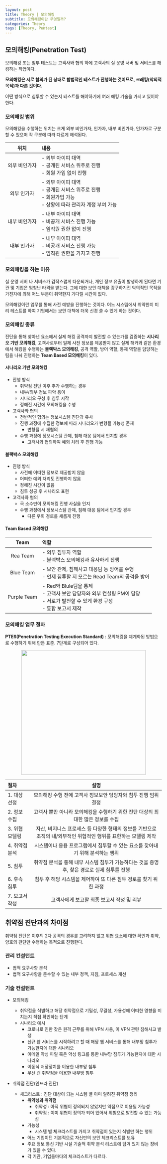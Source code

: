 ```yaml
---
layout: post
title: Theory | 모의해킹
subtitle: 모의해킹이란 무엇일까?
categories: Theory
tags: [Theory, Pentest]
---
```


## 모의해킹(Penetration Test)

모의해킹 또는 침투 테스트는 고객사와 협의 하에 고객사의 실 운영 서버 및 서비스를 해킹하는 직업이다.

**모의해킹은 서로 합의가 된 상태로 합법적인 테스트가 진행하는 것이므로, 크래킹(악의적 목적)과 다른 것이다.**

어떤 방식으로 침투할 수 있는지 테스트를 해야하기에 여러 해킹 기술을 가지고 있어야 한다. 

### 모의해킹 범위

모의해킹을 수행하는 위치는 크게 외부 비인가자, 인가자, 내부 비인가자, 인가자로 구분할 수 있으며 각 구분에 따라 다르게 해석된다.

위치 | 내용 | 
:-----: |:------------|
외부 비인가자 | - 외부 아이피 대역<br>- 공개된 서비스 위주로 진행<br>- 회원 가입 없이 진행|
외부 인가자      | - 외부 아이피 대역<br>- 공개된 서비스 위주로 진행<br>- 회원가입 가능<br>- 상황에 따라 관리자 계정 부여 가능|
내부 비인가자      | - 내부 아이피 대역<br>- 비공개 서비스 진행 가능<br>- 임직원 권한 없이 진행|
내부 인가자      | - 내부 아이피 대역<br>- 비공개 서비스 진행 가능<br>- 임직원 권한을 가지고 진행|

### 모의해킹을 하는 이유

실 운영 서버 나 서비스가 갑작스럽게 다운되거나, 개인 정보 유출이 발생하게 된다면 기관 및 기업은 엄청난 타격을 받는다. 그에 대한 보안 대책을 강구하기전 악의적인 목적을 가진자에 의해 어느 부분이 취약한지 기다릴 시간이 없다.

모의해킹이란 업무를 통해 사전 예방을 진행하는 것이다. 어느 시스템에서 취약한지 미리 테스트를 하여 기업에서는 보안 대책에 더욱 신경 쓸 수 있게 하는 것이다.

### 모의해킹 종류

진단을 통해 찾아낸 요소에서 실제 해킹 공격까지 발전할 수 있는가를 검증하는 **시나리오 기반 모의해킹**, 고객사로부터 일체 사전 정보를 제공받지 않고 실제 해커와 같은 환경에서 해킹을 수행하는 **블랙박스 모의해킹**, 공격 역할, 방어 역할, 통제 역할을 담당하는 팀을 나눠 진행하는 **Team Based 모의해킹**이 있다.

#### 시나리오 기반 모의해킹

* 진행 방식
  * 취약점 진단 이후 추가 수행하는 경우
  * 내부/외부 정보 파악 용이
  * 시나리오 구성 후 침투 시작
  * 정해진 시간에 모의해킹을 수행
* 고객사와 협의
  * 전반적인 협의는 정보시스템 진단과 유사
  * 진행 과정에 수집한 정보에 따라 시나리오가 변형될 가능성 존재
    * 변형될 시 재협의
  * 수행 과정에 정보시스템 관제, 침해 대응 팀에서 인지할 경우
    * 고객사와 협의하여 예외 처리 후 진행 가능

#### 블랙박스 모의해킹

* 진행 방식
  * 사전에 어떠한 정보로 제공받지 않음
  * 어떠한 예외 처리도 진행하지 않음
  * 정해진 시간이 없음
  * 침투 성공 후 시나리오 표현
* 고객사와 협의
  * 극 소수만이 모의해킹 진행 사실을 인지
  * 수행 과정에서 정보시스템 관제, 침해 대응 팀에서 인지할 경우
    * 다른 우회 경로를 새롭게 진행

#### Team Based 모의해킹

Team | 역할 | 
:-----: |:------------|
Rea Team | - 외부 침투자 역할<br>- 블랙박스 모의해킹과 유사하게 진행|
Blue Team | - 보안 관제, 침해사고 대응팀 등 방어를 수행<br>- 언제 침투할 지 모르는 Read Team의 공격을 방어|
Purple Team | - Red와 Blule팀을 통제<br>- 고객사 보안 담당자와 외부 컨설팅 PM이 담당<br>- 서로가 발전할 수 있게 환경 구성<br>- 통합 보고서 제작|

### 모의해킹 업무 절차

**PTES(Penetration Testing Execution Standard)** : 모의해킹을 체계화된 방법으로 수행하기 위해 만든 표준. 7단계로 구성되어 있다.

<p align="center">
<img src ="https://user-images.githubusercontent.com/78135526/182312097-86544250-a0f0-4e01-86bd-4291143c78bf.png" width = 400>
</p>

절차 | 설명 | 
:----- |:------------:|
1.&nbsp;대상 선정|모의해킹 수행 전에 고객사 정보보안 담당자와 침투 진행 범위 결정|
2.&nbsp;정보 수집|고객사 뿐만 아니라 모의해킹을 수행하기 위한 진단 대상의 최대한 많은 정보를 수집
3.&nbsp;위협 모델링|자산, 비지니스 프로세스 등 다양한 형태의 정보를 기반으로 조직의 내/외부적인 위협적인 행위를 표한하는 모델링 제작
4.&nbsp;취약점 분석|시스템이나 응용 프로그램에서 침투할 수 있는 요소를 찾아내기 위해 분석하는 행위
5.&nbsp;침투|취약점 분석을 통해 내부 시스템 침투가 가능하다는 것을 증명 후, 찾은 경로로 실제 침투를 진행
6.&nbsp;후속 침투|침투 후 해당 시스템을 제어하여 또 다른 침투 경로를 찾기 위한 과정
7.&nbsp;보고서 작성|고객사에게 보고할 최종 보고서 작성 및 리뷰

## 취약점 진단과의 차이점

취약점 진단은 이후의 2차 공격의 경우를 고려하지 않고 위협 요소에 대한 확인과 취약, 양호의 판단만 수행하는 목적으로 진행한다.

### 관리 컨설턴트

* 법적 요구사항 분석
* 법적 요구사항을 준수할 수 있는 내부 정책, 지침, 프로세스 개선

### 기술 컨설턴트

* 모의해킹
  * 취약점을 식별하고 해당 취약점으로 기밀성, 무결성, 가용성에 어떠한 영향을 미치는지 직접 확인하는 단계
  * 시나리오 예시
    * 코로나로 인한 잦은 원격 근무를 위해 VPN 사용, 이 VPN 관련 침해사고 발생
    * 신규 웹 서비스를 시작하려고 할 때 해당 웹 서비스를 통해 내부망 침투가 가능한지에 대한 시나리오
    * 이메일 악성 파일 혹은 악성 링크를 통한 내부망 침투가 가능한지에 대한 시나리오
    * 이동식 저장장치를 이용한 내부망 침투
    * 무선 랜 취약점을 이용한 내부망 침투

* 취약점 진단(인프라 진단)
  * 체크리스트 : 진단 대상이 되는 시스템 별 이미 알려진 취약점 정리
    * **취약성과 취약점**
      * 취약성 : 아직 위협이 정의되지 않았지만 약점으로 이용될 가능성
      * 취약점 : 이미 위협이 정의가 되어 있어서 위험으로 발전할 수 있는 가능성
    * 가능성
      * 시스템 별 체크리스트를 가지고 취약점이 있는지 식별만 하는 행위
    * 어느 기업이던 기본적으로 자신만의 보안 체크리스트를 보유
    * 주요 정보 통신 기반 시설 기술적 취약 분석 리스트에 담겨 있지 않는 장비가 있을 수 있다.
    * 각 기관, 기업들마다의 체크리스트가 다르다.